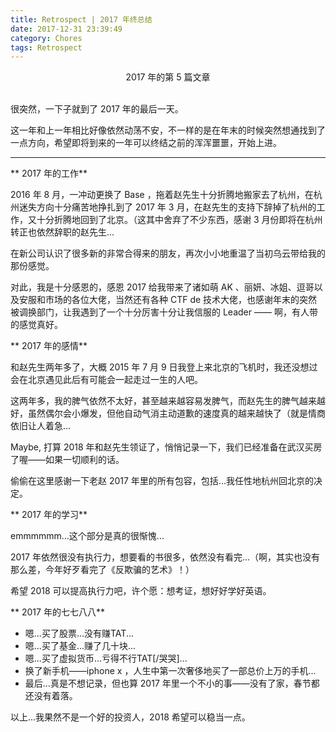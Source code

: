 ```yaml
---
title: Retrospect | 2017 年终总结
date: 2017-12-31 23:39:49
category: Chores
tags: Retrospect
---
```


<center>2017 年的第 5 篇文章</center>

<br>

很突然，一下子就到了 2017 年的最后一天。

这一年和上一年相比好像依然动荡不安，不一样的是在年末的时候突然想通找到了一点方向，希望即将到来的一年可以终结之前的浑浑噩噩，开始上进。

---

** 2017 年的工作**

2016 年 8 月，一冲动更换了 Base ，拖着赵先生十分折腾地搬家去了杭州，在杭州迷失方向十分痛苦地挣扎到了 2017 年 3 月，在赵先生的支持下辞掉了杭州的工作，又十分折腾地回到了北京。（这其中舍弃了不少东西，感谢 3 月份即将在杭州转正也依然辞职的赵先生...

在新公司认识了很多新的非常合得来的朋友，再次小小地重温了当初乌云带给我的那份感觉。

对此，我是十分感恩的，感恩 2017 给我带来了诸如萌 AK 、丽妍、冰姐、逗哥以及安服和市场的各位大佬，当然还有各种 CTF de 技术大佬，也感谢年末的突然被调换部门，让我遇到了一个十分厉害十分让我信服的 Leader —— 啊，有人带的感觉真好。

** 2017 年的感情**

和赵先生两年多了，大概 2015 年 7 月 9 日我登上来北京的飞机时，我还没想过会在北京遇见此后有可能会一起走过一生的人吧。

这两年多，我的脾气依然不太好，甚至越来越容易发脾气，而赵先生的脾气越来越好，虽然偶尔会小爆发，但他自动气消主动道歉的速度真的越来越快了（就是情商依旧让人着急...

Maybe, 打算 2018 年和赵先生领证了，悄悄记录一下，我们已经准备在武汉买房了喔——如果一切顺利的话。

偷偷在这里感谢一下老赵 2017 年里的所有包容，包括...我任性地杭州回北京的决定。

** 2017 年的学习**

emmmmmm...这个部分是真的很惭愧...

2017 年依然很没有执行力，想要看的书很多，依然没有看完...（啊，其实也没有那么差，今年好歹看完了《反欺骗的艺术》！）

希望 2018 可以提高执行力吧，许个愿：想考证，想好好学好英语。

** 2017 年的七七八八**

* 嗯...买了股票...没有赚TAT...
* 嗯...买了基金...赚了几十块...
* 嗯...买了虚拟货币...亏得不行TAT[/哭哭]...
* 换了新手机——iphone x ，人生中第一次奢侈地买了一部总价上万的手机...
* 最后...真是不想记录，但也算 2017 年里一个不小的事——没有了家，春节都还没有着落。

以上...我果然不是一个好的投资人，2018 希望可以稳当一点。

<br>

